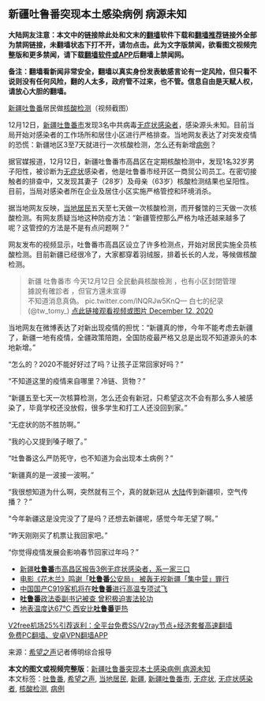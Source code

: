  <h2>新疆吐鲁番突现本土感染病例 病源未知</h2> <p class="notice"><b>大陆网友注意：本文中的链接除此处和文末的<a href="https://github.com/bannedbook/fanqiang" >翻墙</a>软件下载和<a href="https://github.com/killgcd/justmysocks/blob/master/README.md">翻墙推荐</a>链接外全部为禁网链接，未翻墙状态下打不开，请勿点击。此为文字版禁闻，欲看图文视频完整版和更多禁闻，请下载<a href="https://github.com/bannedbook/fanqiang">翻墙软件或APP</a>后翻墙上禁闻网。</p><p>备注：翻墙看新闻非常安全，翻墙以真实身份发表敏感言论有一定风险，但只看不说则没有任何风险，翻的人太多，政府管不过来，也不管。信息自由是天赋人权，请放心大胆的翻墙。</b></p>  <div class="entry"> <p id="conimg"><a href="https://www.bannedbook.org/bnews/tag/%e6%96%b0%e7%96%86/" class="st_tag internal_tag" rel="tag" title="标签 新疆 下的日志">新疆</a><a href="https://www.bannedbook.org/bnews/tag/%e5%90%90%e9%b2%81%e7%95%aa/" class="st_tag internal_tag" rel="tag" title="标签 吐鲁番 下的日志">吐鲁番</a>居民做<a href="https://www.bannedbook.org/bnews/tag/%E6%A0%B8%E9%85%B8%E6%A3%80%E6%B5%8B/" class="st_tag internal_tag" rel="tag" title="标签 核酸检测 下的日志">核酸检测</a>（视频截图）</p> <p>12月12日，<a href="https://www.bannedbook.org/bnews/tag/%E6%96%B0%E7%96%86%E5%90%90%E9%B2%81%E7%95%AA%E5%B8%82/" class="st_tag internal_tag" rel="tag" title="标签 新疆吐鲁番市 下的日志">新疆吐鲁番市</a>发现3名中共病毒<a href="https://www.bannedbook.org/bnews/tag/%E6%97%A0%E7%97%87%E7%8A%B6%E6%84%9F%E6%9F%93%E8%80%85/" class="st_tag internal_tag" rel="tag" title="标签 无症状感染者 下的日志">无症状感染者</a>，感染源头未知。目前当局开始对感染者的工作场所和居住小区进行严格排查。当地网友表达了对突发疫情的恐慌：新疆地区3至7天就进行一次核酸检测，怎么还有新增<a href="https://www.bannedbook.org/bnews/tag/%E7%97%85%E4%BE%8B/" class="st_tag internal_tag" rel="tag" title="标签 病例 下的日志">病例</a>？</p> <p>据官媒报道，12月12日，新疆吐鲁番市高昌区在定期核酸检测中，发现1名32岁男子阳性，被诊断为<a href="https://www.bannedbook.org/bnews/tag/%E6%97%A0%E7%97%87%E7%8A%B6/" class="st_tag internal_tag" rel="tag" title="标签 无症状 下的日志">无症状</a>感染者，他是吐鲁番市经开区一商贸公司员工。在密切接触者的排查中，又发现其妻子（28岁）及母亲（63岁）核酸检测结果也呈阳性。目前，当局对感染者所在企业及居住小区实施严格管控和环境消杀。</p> <p>据当地网友反映，<a href="https://www.bannedbook.org/bnews/tag/%E5%BD%93%E5%9C%B0%E5%B1%85%E6%B0%91/" class="st_tag internal_tag" rel="tag" title="标签 当地居民 下的日志">当地居民</a>五天至七天做一次核酸检测，而开餐馆的三天做一次核酸检测。有网友质疑当地这种防疫方法：“新疆管控那么严格为啥还越来越多了呢？这管控的方法是不是有点问题啊？”</p> <p>网友发布的视频显示，吐鲁番市高昌区设立了许多检测点，开始对居民实施全员核酸检测。目前新疆已经很冷了，大家都穿着羽绒服，排着长长的人龙，等候做核酸检测。</p> <blockquote><p>新疆 吐魯番市 今天12月12日 全民動員核酸檢測 ，也有小区封閉管理<br />據說有確診者 ，但官方還未宣導<br />不知道消息真偽。 pic.twitter.com/lNQRJw5KnQ— 白七的纪录 (@tw_tomy_) <a href="https://twitter.com/tw_tomy_/status/1337647471598583808?ref_src=twsrc%5Etfw">点此链接观看视频或图片 December 12, 2020</a></p> </blockquote> <p>当地网友在微博表达了对新出现疫情的担忧：“新疆真的惨，今年不能考虑去新疆了，新疆一地有疫情，全疆政策陪跑，全国防疫最严格又总是出现不知道源头的本地新增。”</p> <p>“怎么的？2020不能好好过了吗？让孩子正常回家好吗？”</p> <p>“不知道这里的疫情来自哪里？冷链、货物？”</p> <p>“新疆五至七天一次核算检测，怎么还会有新冠，只希望这次不会有那么多人被感染了，毕竟学校还没放假，很多学生和打工人还没回到家。”</p> <p>“无症状的防不胜防啊。”</p> <p>“我的心又提到嗓子眼了​。”</p>  <p>“吐鲁番这么严防死守，也不知道为会出现本土病例？”</p> <p>“新疆真的是一波接一波啊。”</p> <p>“我很想知道为什么啊，突然就有三个，真的就新冠从 <span class='wp_keywordlink_affiliate'><a href="https://www.bannedbook.org/" title="大陆" target="_blank">大陆</a></span>传到新疆呗，空气传播？？”</p> <p>“今年新疆这是没完没了了是吗？还想去新疆呢，感觉今年无望了啊。”</p> <p>“昨天刚刚买了机票让我回家吧。”</p> <p>“你觉得疫情发展会影响春节回家过年吗？”</p>  <ul class='op-related-articles' title='相关阅读'> <li><a href='https://www.bannedbook.org/bnews/baitai/20201212/1446398.html' target='_blank'>新疆<b>吐鲁番</b>市高昌区报告3例无症状感染者，系一家三口</a></li> <li><a href='https://www.bannedbook.org/bnews/headline/20200908/1393012.html' target='_blank'>电影《花木兰》鸣谢「<b>吐鲁番</b>公安局」 被轰无视新疆「集中营」罪行</a></li> <li><a href='https://www.bannedbook.org/bnews/baitai/20200629/1352679.html' target='_blank'>中国国产C919客机将在<b>吐鲁番</b>进行高温专项试飞</a></li> <li><a href='https://www.bannedbook.org/bnews/renquan/flg/20191111/1221128.html' target='_blank'><b>吐鲁番</b>政法委副书记被查 曾积极迫害法轮功</a></li> <li><a href='https://www.bannedbook.org/bnews/cnnews/20170721/795076.html' target='_blank'>地表温度达67°C 西安比<b>吐鲁番</b>更热</a></li> </ul> <p class="texttj"> <a href="https://github.com/bannedbook/fanqiang/wiki/V2ray%E6%9C%BA%E5%9C%BA" target="_blank">V2free机场25%引荐返利：全平台免费SS/V2ray节点+经济套餐高速翻墙</a><br/> <a href="https://github.com/bannedbook/fanqiang/wiki/%E7%A6%81%E9%97%BB%E7%BD%91%E5%AE%89%E5%8D%93%E7%BF%BB%E5%A2%99%E6%96%B0%E9%97%BBAPP" target="_blank">免费PC翻墙、安卓VPN翻墙APP</a></p><p> 来源：<span class='wp_keywordlink_affiliate'><a href="https://www.soundofhope.org" title="希望之声" target="_blank">希望之声</a></span>记者傅明综合报导 </p><a name='sharetosocial'></a>       <div><b>本文的图文或视频完整版</b>：<a href='https://www.bannedbook.org/bnews/cbnews/20201213/1446691.html'>新疆吐鲁番突现本土感染病例 病源未知</a></div>  </div><!--END ENTRY--> <div class="postfooter"> <div>本文标签：<a href="https://www.bannedbook.org/bnews/tag/%e5%90%90%e9%b2%81%e7%95%aa/" rel="tag">吐鲁番</a>, <a href="https://www.bannedbook.org/bnews/tag/%e5%b8%8c%e6%9c%9b%e4%b9%8b%e5%a3%b0/" rel="tag">希望之声</a>, <a href="https://www.bannedbook.org/bnews/tag/%E5%BD%93%E5%9C%B0%E5%B1%85%E6%B0%91/" rel="tag">当地居民</a>, <a href="https://www.bannedbook.org/bnews/tag/%e6%96%b0%e7%96%86/" rel="tag">新疆</a>, <a href="https://www.bannedbook.org/bnews/tag/%E6%96%B0%E7%96%86%E5%90%90%E9%B2%81%E7%95%AA%E5%B8%82/" rel="tag">新疆吐鲁番市</a>, <a href="https://www.bannedbook.org/bnews/tag/%E6%97%A0%E7%97%87%E7%8A%B6/" rel="tag">无症状</a>, <a href="https://www.bannedbook.org/bnews/tag/%E6%97%A0%E7%97%87%E7%8A%B6%E6%84%9F%E6%9F%93%E8%80%85/" rel="tag">无症状感染者</a>, <a href="https://www.bannedbook.org/bnews/tag/%E6%A0%B8%E9%85%B8%E6%A3%80%E6%B5%8B/" rel="tag">核酸检测</a>, <a href="https://www.bannedbook.org/bnews/tag/%E7%97%85%E4%BE%8B/" rel="tag">病例</a></div>  </div><!--END POSTFOOTER--> 
